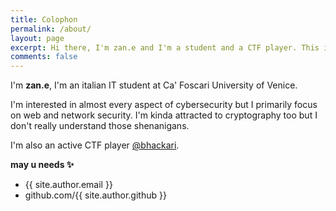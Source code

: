 ```yaml
---
title: Colophon
permalink: /about/
layout: page
excerpt: Hi there, I'm zan.e and I'm a student and a CTF player. This is my simple blog
comments: false
---
```


I'm **zan.e**, I'm an italian IT student at Ca' Foscari University of Venice.

I'm interested in almost every aspect of cybersecurity but I primarily focus on web and network security. I'm kinda attracted to cryptography too but I don't really understand those shenanigans.

I'm also an active CTF player <a href="https://ctftime.org/team/194130" target="_blank">@bhackari</a>.

**may u needs ✨**

- {{ site.author.email }}
- github.com/{{ site.author.github }}
